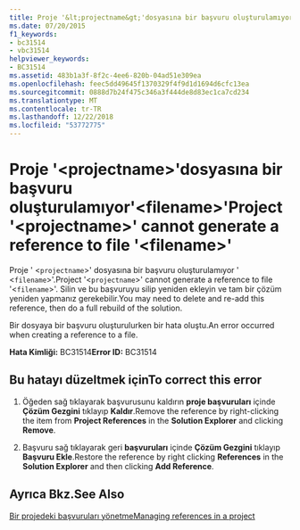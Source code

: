 ```yaml
---
title: Proje '&lt;projectname&gt;'dosyasına bir başvuru oluşturulamıyor'&lt;filename&gt;'
ms.date: 07/20/2015
f1_keywords:
- bc31514
- vbc31514
helpviewer_keywords:
- BC31514
ms.assetid: 483b1a3f-8f2c-4ee6-820b-04ad51e309ea
ms.openlocfilehash: feec5dd49645f1370329f4f9d1d1694d6cfc13ea
ms.sourcegitcommit: 0888d7b24f475c346a3f444de8d83ec1ca7cd234
ms.translationtype: MT
ms.contentlocale: tr-TR
ms.lasthandoff: 12/22/2018
ms.locfileid: "53772775"
---
```

# <a name="project-ltprojectnamegt-cannot-generate-a-reference-to-file-ltfilenamegt"></a><span data-ttu-id="537a2-102">Proje '&lt;projectname&gt;'dosyasına bir başvuru oluşturulamıyor'&lt;filename&gt;'</span><span class="sxs-lookup"><span data-stu-id="537a2-102">Project '&lt;projectname&gt;' cannot generate a reference to file '&lt;filename&gt;'</span></span>
<span data-ttu-id="537a2-103">Proje ' <`projectname`>' dosyasına bir başvuru oluşturulamıyor ' <`filename`>'.</span><span class="sxs-lookup"><span data-stu-id="537a2-103">Project '<`projectname`>' cannot generate a reference to file '<`filename`>'.</span></span> <span data-ttu-id="537a2-104">Silin ve bu başvuruyu silip yeniden ekleyin ve tam bir çözüm yeniden yapmanız gerekebilir.</span><span class="sxs-lookup"><span data-stu-id="537a2-104">You may need to delete and re-add this reference, then do a full rebuild of the solution.</span></span>  
  
 <span data-ttu-id="537a2-105">Bir dosyaya bir başvuru oluşturulurken bir hata oluştu.</span><span class="sxs-lookup"><span data-stu-id="537a2-105">An error occurred when creating a reference to a file.</span></span>  
  
 <span data-ttu-id="537a2-106">**Hata Kimliği:** BC31514</span><span class="sxs-lookup"><span data-stu-id="537a2-106">**Error ID:** BC31514</span></span>  
  
## <a name="to-correct-this-error"></a><span data-ttu-id="537a2-107">Bu hatayı düzeltmek için</span><span class="sxs-lookup"><span data-stu-id="537a2-107">To correct this error</span></span>  
  
1.  <span data-ttu-id="537a2-108">Öğeden sağ tıklayarak başvurusunu kaldırın **proje başvuruları** içinde **Çözüm Gezgini** tıklayıp **Kaldır**.</span><span class="sxs-lookup"><span data-stu-id="537a2-108">Remove the reference by right-clicking the item from **Project References** in the **Solution Explorer** and clicking **Remove**.</span></span>  
  
2.  <span data-ttu-id="537a2-109">Başvuru sağ tıklayarak geri **başvuruları** içinde **Çözüm Gezgini** tıklayıp **Başvuru Ekle**.</span><span class="sxs-lookup"><span data-stu-id="537a2-109">Restore the reference by right clicking **References** in the **Solution Explorer** and then clicking **Add Reference**.</span></span>  
  
## <a name="see-also"></a><span data-ttu-id="537a2-110">Ayrıca Bkz.</span><span class="sxs-lookup"><span data-stu-id="537a2-110">See Also</span></span>  
 [<span data-ttu-id="537a2-111">Bir projedeki başvuruları yönetme</span><span class="sxs-lookup"><span data-stu-id="537a2-111">Managing references in a project</span></span>](/visualstudio/ide/managing-references-in-a-project)  
 
